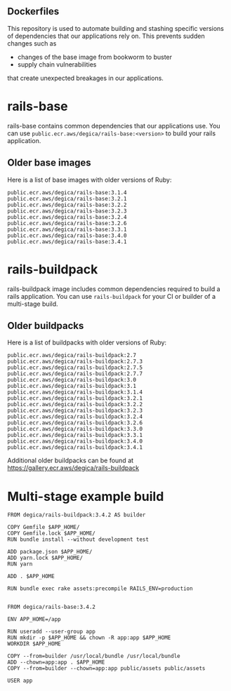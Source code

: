 Dockerfiles
-----------

This repository is used to automate building and stashing specific versions of dependencies that our applications rely on. This prevents sudden changes such as

- changes of the base image from bookworm to buster
- supply chain vulnerabilities

that create unexpected breakages in our applications.

# rails-base

rails-base contains common dependencies that our applications use. You can use `public.ecr.aws/degica/rails-base:<version>` to build your rails application.

## Older base images

Here is a list of base images with older versions of Ruby:

```
public.ecr.aws/degica/rails-base:3.1.4
public.ecr.aws/degica/rails-base:3.2.1
public.ecr.aws/degica/rails-base:3.2.2
public.ecr.aws/degica/rails-base:3.2.3
public.ecr.aws/degica/rails-base:3.2.4
public.ecr.aws/degica/rails-base:3.2.6
public.ecr.aws/degica/rails-base:3.3.1
public.ecr.aws/degica/rails-base:3.4.0
public.ecr.aws/degica/rails-base:3.4.1
```


# rails-buildpack

rails-buildpack image includes common dependencies required to build a rails application.
You can use `rails-buildpack` for your CI or builder of a multi-stage build.

## Older buildpacks

Here is a list of buildpacks with older versions of Ruby:

```
public.ecr.aws/degica/rails-buildpack:2.7
public.ecr.aws/degica/rails-buildpack:2.7.3
public.ecr.aws/degica/rails-buildpack:2.7.5
public.ecr.aws/degica/rails-buildpack:2.7.7
public.ecr.aws/degica/rails-buildpack:3.0
public.ecr.aws/degica/rails-buildpack:3.1
public.ecr.aws/degica/rails-buildpack:3.1.4
public.ecr.aws/degica/rails-buildpack:3.2.1
public.ecr.aws/degica/rails-buildpack:3.2.2
public.ecr.aws/degica/rails-buildpack:3.2.3
public.ecr.aws/degica/rails-buildpack:3.2.4
public.ecr.aws/degica/rails-buildpack:3.2.6
public.ecr.aws/degica/rails-buildpack:3.3.0
public.ecr.aws/degica/rails-buildpack:3.3.1
public.ecr.aws/degica/rails-buildpack:3.4.0
public.ecr.aws/degica/rails-buildpack:3.4.1
```

Additional older buildpacks can be found at https://gallery.ecr.aws/degica/rails-buildpack

# Multi-stage example build

```
FROM degica/rails-buildpack:3.4.2 AS builder

COPY Gemfile $APP_HOME/
COPY Gemfile.lock $APP_HOME/
RUN bundle install --without development test

ADD package.json $APP_HOME/
ADD yarn.lock $APP_HOME/
RUN yarn

ADD . $APP_HOME

RUN bundle exec rake assets:precompile RAILS_ENV=production


FROM degica/rails-base:3.4.2

ENV APP_HOME=/app

RUN useradd --user-group app
RUN mkdir -p $APP_HOME && chown -R app:app $APP_HOME
WORKDIR $APP_HOME

COPY --from=builder /usr/local/bundle /usr/local/bundle
ADD --chown=app:app . $APP_HOME
COPY --from=builder --chown=app:app public/assets public/assets

USER app
```
